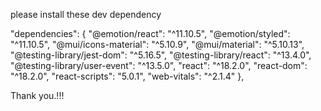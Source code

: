 please install these dev dependency

"dependencies": {
    "@emotion/react": "^11.10.5",
    "@emotion/styled": "^11.10.5",
    "@mui/icons-material": "^5.10.9",
    "@mui/material": "^5.10.13",
    "@testing-library/jest-dom": "^5.16.5",
    "@testing-library/react": "^13.4.0",
    "@testing-library/user-event": "^13.5.0",
    "react": "^18.2.0",
    "react-dom": "^18.2.0",
    "react-scripts": "5.0.1",
    "web-vitals": "^2.1.4"
  },

  Thank you.!!!